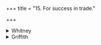 +++
title = "15. For success in trade."

+++

<details><summary>Whitney</summary>

### Comment
Four of the verses are found in Pāipp. xix. (1, 4, 6, 2, in this order). The hymn is used by Kāuś. in a rite for good-fortune in trading (50. 12), and again (59. 6) for a similar purpose; also (or vs. 1) in the indramahotsava ceremony (140. 16); also vss. 7 and 8 in the appeasing of the flesh-eating fire (70. 13, 14). In Vāit. (6. 9), vs. 7 is employed in the ceremony of establishing the sacrificial fire. The usual statement of these various uses appears to be lacking in the manuscript of the comm., and is supplied, only in part, by its editor.


### Translations
Translated: Ludwig, p. 215; Zimmer, p. 258 (except vss. 7, 8); Weber, xvii. 247; Grill (vss. 1-6), 69, 113; Griffith, i. 102; Bloomfield, 148, 352.—Cf. Hillebrandt, Veda-chrestomathie, p. 38.
</details>

<details><summary>Griffith</summary>

A merchant's prayer for success in his business
</details>
